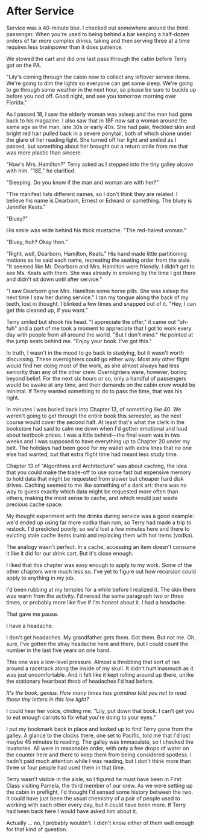 # After Service

Service was a 40-minute blur. 
I checked out somewhere around the third passenger. 
When you're used to being behind a bar keeping a half-dozen orders of far more complex drinks, taking and then serving three at a time requires less brainpower than it does patience.

We stowed the cart and did one last pass through the cabin before Terry got on the PA.

"Lily's coming through the cabin now to collect any leftover service items. 
We're going to dim the lights so everyone can get some sleep. 
We're going to go through some weather in the next hour, so please be sure to buckle up before you nod off. 
Good night, and see you tomorrow morning over Florida."

As I passed 18, I saw the elderly woman was asleep and the man had gone back to his magazine. 
I also saw that in 18F now sat a woman around the same age as the man, late 30s or early 40s. 
She had pale, freckled skin and bright red hair pulled back in a severe ponytail, both of which shone under the glare of her reading light. 
She turned off her light and smiled as I passed, but something about her brought out a return smile from me that was more plastic than sincere.

"How's Mrs. Hamilton?" Terry asked as I stepped into the tiny galley alcove with him. 
"18E," he clarified.

"Sleeping. 
Do you know if the man and woman are with her?"

"The manifest lists different names, so I don't think they are related. 
I believe his name is Dearborn, Ernest or Edward or something. 
The bluey is Jennifer Keats."

"Bluey?"

His smile was wide behind his thick mustache. 
"The red-haired woman."

"Bluey, huh?  Okay then."

"Right, well, Dearborn, Hamilton, Keats."  His hand made little partitioning motions as he said each name, recreating the seating order from the aisle. 
"It seemed like Mr. Dearborn and Mrs. Hamilton were friendly. 
I didn't get to see Ms. Keats with them. 
She was already in smoking by the time I got there and didn't sit down until after service."

"I saw Dearborn give Mrs. Hamilton some horse pills. 
She was asleep the next time I saw her during service."  I ran my tongue along the back of my teeth, lost in thought. 
I blinked a few times and snapped out of it. 
"Hey, I can get this cleaned up, if you want."

Terry smiled but shook his head. 
"I appreciate the offer," it came out "oh-fuh" and a part of me took a moment to appreciate that I got to work every day with people from all around the world. 
"But I don't mind."  He pointed at the jump seats behind me. 
"Enjoy your book. 
I've got this."

In truth, I wasn't in the mood to go back to studying, but it wasn't worth discussing. 
These overnighters could go either way. 
Most any other flight would find her doing most of the work, as she almost always had less seniority than any of the other crew. 
Overnighters were, however, boring beyond belief. 
For the next six hours or so, only a handful of passengers would be awake at any time, and their demands on the cabin crew would be minimal. 
If Terry wanted something to do to pass the time, that was his right.

In minutes I was buried back into Chapter 13, of something like 40. 
We weren't going to get through the entire book this semester, as the next course would cover the second half. 
At least that's what the clerk in the bookstore had said to calm me down when I'd gotten emotional and loud about textbook prices. 
I was a little behind—the final exam was in two weeks and I was supposed to have everything up to Chapter 20 under my belt. 
The holidays had been good for my wallet with extra lines that no one else had wanted, but that extra flight time had meant less study time.

Chapter 13 of "Algorithms and Architecture" was about caching, the idea that you could make the trade-off to use some fast but expensive memory to hold data that might be requested from slower but cheaper hard disk drives. 
Caching seemed to me like something of a dark art: there was no way to guess exactly which data might be requested more often than others, making the most sense to cache, and which would just waste precious cache space.

My thought experiment with the drinks during service was a good example: we'd ended up using far more vodka than rum, so Terry had made a trip to restock. 
I'd predicted poorly, so we'd lost a few minutes here and there to evicting stale cache items (rum) and replacing them with hot items (vodka).

The analogy wasn't perfect. 
In a cache, accessing an item doesn't consume it like it did for our drink cart. 
But it's close enough.

I liked that this chapter was easy enough to apply to my work. 
Some of the other chapters were much less so. 
I've yet to figure out how recursion could apply to anything in my job.

I'd been rubbing at my temples for a while before I realized it. 
The skin there was warm from the activity. 
I'd reread the same paragraph two or three times, or probably more like five if I'm honest about it. 
I had a headache.

That gave me pause.

I have a headache.

I don't get headaches. 
My grandfather gets them. 
Got them. 
But not me. 
Oh, sure, I've gotten the stray headache here and there, but I could count the number in the last five years on one hand.

This one was a low-level pressure. 
Almost a throbbing that sort of ran around a racetrack along the inside of my skull. 
It didn't hurt inasmuch as it was just uncomfortable. 
And it felt like it kept rolling around up there, unlike the stationary heartbeat throb of headaches I'd had before.

_It's the book, genius. 
How many times has grandma told you not to read those tiny letters in this low light?_

I could hear her voice, chiding me: "Lily, put down that book. 
I can't get you to eat enough carrots to fix what you're doing to your eyes."

I put my bookmark back in place and looked up to find Terry gone from the galley. 
A glance to the clocks there, one set to Pacific, told me that I'd lost maybe 45 minutes to reading. 
The galley was immaculate, so I checked the lavatories. 
All were in reasonable order, with only a few drops of water on the counter here and there to keep them from being considered spotless. 
I hadn't paid much attention while I was reading, but I don't think more than three or four people had used them in that time.

Terry wasn't visible in the aisle, so I figured he must have been in First Class visiting Pamela, the third member of our crew. 
As we were setting up the cabin in preflight, I'd thought I'd sensed some history between the two. 
It could have just been the usual chemistry of a pair of people used to working with each other every day, but it could have been more. 
If Terry had been back here I would have asked him about it.

Actually … no, I probably wouldn't. 
I didn't know either of them well enough for that kind of question.